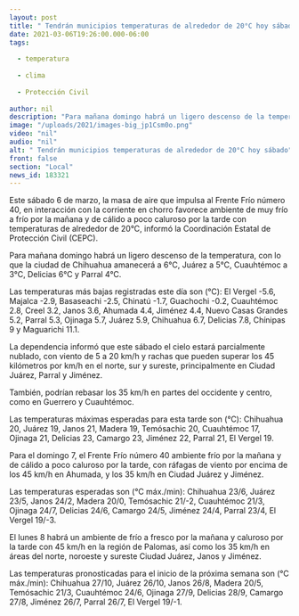 ```yaml
---
layout: post
title: " Tendrán municipios temperaturas de alrededor de 20°C hoy sábado"
date: 2021-03-06T19:26:00.000-06:00
tags:
  
  - temperatura
  
  - clima
  
  - Protección Civil
  
author: nil
description: "Para mañana domingo habrá un ligero descenso de la temperatura, con lo que la ciudad de Chihuahua amanecerá a 6°C, Juárez a 5°C, Cuauhtémoc a 3°C, Delicias 6°C y Parral 4°C"
image: "/uploads/2021/images-big_jp1Csm0o.png"
video: "nil"
audio: "nil"
alt: " Tendrán municipios temperaturas de alrededor de 20°C hoy sábado"
front: false
section: "Local"
news_id: 183321
---
```


Este sábado 6 de marzo, la masa de aire que impulsa al Frente Frío número 40, en interacción con la corriente en chorro favorece ambiente de muy frío a frío por la mañana y de cálido a poco caluroso por la tarde con temperaturas de alrededor de 20°C, informó la Coordinación Estatal de Protección Civil (CEPC).

Para mañana domingo habrá un ligero descenso de la temperatura, con lo que la ciudad de Chihuahua amanecerá a 6°C, Juárez a 5°C, Cuauhtémoc a 3°C, Delicias 6°C y Parral 4°C.

Las temperaturas más bajas registradas este día son (°C): El Vergel -5.6, Majalca -2.9, Basaseachi -2.5, Chinatú -1.7, Guachochi -0.2, Cuauhtémoc 2.8, Creel 3.2, Janos 3.6, Ahumada 4.4, Jiménez 4.4, Nuevo Casas Grandes 5.2, Parral 5.3, Ojinaga 5.7, Juárez 5.9, Chihuahua 6.7, Delicias 7.8, Chínipas 9 y Maguarichi 11.1.

La dependencia informó que este sábado el cielo estará parcialmente nublado, con viento de 5 a 20 km/h y rachas que pueden superar los 45 kilómetros por km/h en el norte, sur y sureste, principalmente en Ciudad Juárez, Parral y Jiménez.

También, podrían rebasar los 35 km/h en partes del occidente y centro, como en Guerrero y Cuauhtémoc.

Las temperaturas máximas esperadas para esta tarde son (°C): Chihuahua 20, Juárez 19, Janos 21, Madera 19, Temósachic 20, Cuauhtémoc 17, Ojinaga 21, Delicias 23, Camargo 23, Jiménez 22, Parral 21, El Vergel 19.

Para el domingo 7, el Frente Frío número 40 ambiente frío por la mañana y de cálido a poco caluroso por la tarde, con ráfagas de viento por encima de los 45 km/h en Ahumada, y los 35 km/h en Ciudad Juárez y Jiménez.

Las temperaturas esperadas son (°C máx./min): Chihuahua 23/6, Juárez 23/5, Janos 24/2, Madera 20/0, Temósachic 21/-2, Cuauhtémoc 21/3, Ojinaga 24/7, Delicias 24/6, Camargo 24/5, Jiménez 24/4, Parral 23/4, El Vergel 19/-3.

El lunes 8 habrá un ambiente de frío a fresco por la mañana y caluroso por la tarde con 45 km/h en la región de Palomas, así como los 35 km/h en áreas del norte, noroeste y sureste Ciudad Juárez, Janos y Jiménez.

Las temperaturas pronosticadas para el inicio de la próxima semana son (°C máx./min): Chihuahua 27/10, Juárez 26/10, Janos 26/8, Madera 20/5, Temósachic 21/3, Cuauhtémoc 24/6, Ojinaga 27/9, Delicias 28/9, Camargo 27/8, Jiménez 26/7, Parral 26/7, El Vergel 19/-1.